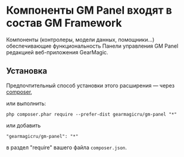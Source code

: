 # Компоненты GM Panel входят в состав GM Framework

Компоненты (контролеры, модели данных, помощники...) обеспечивающие функциональность Панели управления GM Panel редакцией веб-приложения GearMagic.

## Установка

Предпочтительный способ установки этого расширения — через [composer](http://getcomposer.org/download/), 

или выполнить:

```
php composer.phar require --prefer-dist gearmagicru/gm-panel "*"
```

или добавить

```
"gearmagicru/gm-panel": "*"
```

в раздел "require" вашего файла `composer.json`.
